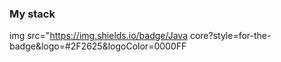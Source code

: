 ### My stack

img src="https://img.shields.io/badge/Java core?style=for-the-badge&logo=#2F2625&logoColor=0000FF

